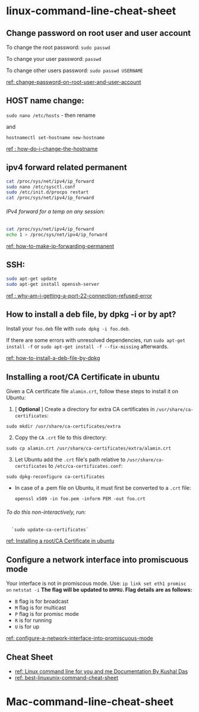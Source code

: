 # linux-command-line-cheat-sheet

## Change password on root user and user account

To change the root password:
`sudo passwd`

To change your user password:
`passwd`

To change other users password:
`sudo passwd USERNAME`

[ref: change-password-on-root-user-and-user-account](https://askubuntu.com/questions/423942/change-password-on-root-user-and-user-account)


## HOST name change:

`sudo nano /etc/hosts` - then rename 

and 

`hostnamectl set-hostname new-hostname`

[ref : how-do-i-change-the-hostname](https://askubuntu.com/questions/87665/how-do-i-change-the-hostname-without-a-restart)


## ipv4 forward related permanent

```sh
cat /proc/sys/net/ipv4/ip_forward
sudo nano /etc/sysctl.conf
sudo /etc/init.d/procps restart
cat /proc/sys/net/ipv4/ip_forward
```

###### IPv4 forward for a temp on any session:
```sh
cat /proc/sys/net/ipv4/ip_forward
echo 1 > /proc/sys/net/ipv4/ip_forward
```

[ref: how-to-make-ip-forwarding-permanent](https://askubuntu.com/questions/311053/how-to-make-ip-forwarding-permanent)


## SSH:
```sh
sudo apt-get update
sudo apt-get install openssh-server
```

[ref : why-am-i-getting-a-port-22-connection-refused-error](https://askubuntu.com/questions/218344/why-am-i-getting-a-port-22-connection-refused-error)

## How to install a deb file, by dpkg -i or by apt?
Install your `foo.deb` file with `sudo dpkg -i foo.deb`.

If there are some errors with unresolved dependencies, run `sudo apt-get install -f` or `sudo apt-get install -f --fix-missing` afterwards.

[ref: how-to-install-a-deb-file-by-dpkg](https://unix.stackexchange.com/questions/159094/how-to-install-a-deb-file-by-dpkg-i-or-by-apt)

## Installing a root/CA Certificate in ubuntu

Given a CA certificate file `alamin.crt`, follow these steps to install it on Ubuntu:
1.  [ **Optional** ] Create a directory for extra CA certificates in `/usr/share/ca-certificates`:
  
  `sudo mkdir /usr/share/ca-certificates/extra`

2.  Copy the `CA` `.crt` file to this directory:
  
  `sudo cp alamin.crt /usr/share/ca-certificates/extra/alamin.crt`

3.  Let Ubuntu add the `.crt` file's path relative to `/usr/share/ca-certificates` to `/etc/ca-certificates.conf`:

  `sudo dpkg-reconfigure ca-certificates`

- In case of a .pem file on Ubuntu, it must first be converted to a `.crt` file:

  `openssl x509 -in foo.pem -inform PEM -out foo.crt`

###### To do this non-interactively, run:
      
      `sudo update-ca-certificates`

[ref: Installing a root/CA Certificate in ubuntu](https://askubuntu.com/questions/73287/how-do-i-install-a-root-certificate)


## Configure a network interface into promiscuous mode
Your interface is not in promiscous mode. Use:
`ip link set eth1 promisc on`
`netstat -i`
**The flag will be updated to `BMPRU`. Flag details are as follows:**

- `B` flag is for broadcast
- `M` flag is for multicast
- `P` flag is for promisc mode
- `R` is for running
- `U` is for up

[ref: configure-a-network-interface-into-promiscuous-mode](https://askubuntu.com/questions/430355/configure-a-network-interface-into-promiscuous-mode)


## Cheat Sheet
- [ref: Linux command line for you and me Documentation By Kushal Das](https://media.readthedocs.org/pdf/lym/latest/lym.pdf)
- [ref: best-linuxunix-command-cheat-sheet ](https://rumorscity.com/2014/08/16/6-best-linuxunix-command-cheat-sheet/)



# Mac-command-line-cheat-sheet

